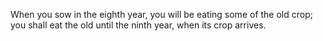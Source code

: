 When you sow in the eighth year, you will be eating some of the old crop; you shall eat the old until the ninth year, when its crop arrives.
